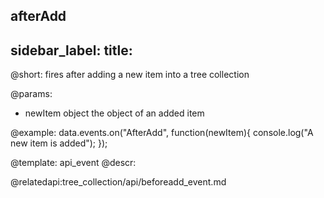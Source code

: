 afterAdd
---
sidebar_label: 
title: 
---          

@short: fires after adding a new item into a tree collection
	
@params:
- newItem		object			the object of an added item


@example:
data.events.on("AfterAdd", function(newItem){
	console.log("A new item is added");
});


@template:	api_event
@descr:



@relatedapi:tree_collection/api/beforeadd_event.md


